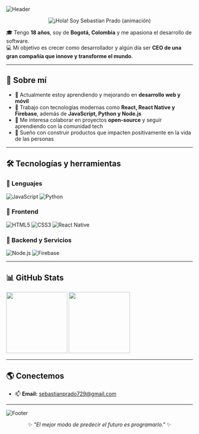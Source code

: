 <!-- Banner -->
![Header](https://capsule-render.vercel.app/api?type=waving&color=0d6efd&height=200&section=header&text=Sebastian%20Prado&fontSize=50&fontColor=ffffff&animation=fadeIn&fontAlignY=35)

<!-- Título animado con texto negro -->
<p align="center">
  <img
    src="https://readme-typing-svg.herokuapp.com?font=Fira+Code&size=30&duration=2800&pause=1000&color=000000&center=true&vCenter=true&width=700&background=00000000&lines=%F0%9F%91%8B+%C2%A1Hola!+Soy+Sebastian+Prado"
    alt="¡Hola! Soy Sebastian Prado (animación)" />
</p>

🎓 Tengo **18 años**, soy de **Bogotá, Colombia** y me apasiona el desarrollo de software.  
💻 Mi objetivo es crecer como desarrollador y algún día ser **CEO de una gran compañía que innove y transforme el mundo**.  

---

## 🚀 Sobre mí
- 🌱 Actualmente estoy aprendiendo y mejorando en **desarrollo web y móvil**  
- 🔧 Trabajo con tecnologías modernas como **React, React Native y Firebase**, además de **JavaScript, Python y Node.js**  
- 🤝 Me interesa colaborar en proyectos **open-source** y seguir aprendiendo con la comunidad tech  
- 🎯 Sueño con construir productos que impacten positivamente en la vida de las personas  

---

## 🛠️ Tecnologías y herramientas

### 🔹 Lenguajes
![JavaScript](https://img.shields.io/badge/javascript-%23323330.svg?style=for-the-badge&logo=javascript&logoColor=%23F7DF1E)
![Python](https://img.shields.io/badge/python-3670A0?style=for-the-badge&logo=python&logoColor=ffdd54)

### 🔹 Frontend
![HTML5](https://img.shields.io/badge/html5-%23E34F26.svg?style=for-the-badge&logo=html5&logoColor=white)
![CSS3](https://img.shields.io/badge/css3-%231572B6.svg?style=for-the-badge&logo=css3&logoColor=white)
![React Native](https://img.shields.io/badge/react_native-%2320232a.svg?style=for-the-badge&logo=react&logoColor=%2361DAFB)

### 🔹 Backend y Servicios
![Node.js](https://img.shields.io/badge/node.js-43853D?style=for-the-badge&logo=node.js&logoColor=white)
![Firebase](https://img.shields.io/badge/firebase-ffca28?style=for-the-badge&logo=firebase&logoColor=black)

---

## 📊 GitHub Stats

<p align="left">
  <img src="https://github-readme-stats.vercel.app/api?username=SebastianPrado&show_icons=true&theme=tokyonight&hide_border=true" height="165"/>
  <img src="https://github-readme-stats.vercel.app/api/top-langs/?username=SebastianPrado&layout=compact&theme=tokyonight&hide_border=true" height="165"/>
</p>

---

## 🌎 Conectemos
- 📫 **Email:** [sebastianprado729@gmail.com](mailto:sebastianprado729@gmail.com)  

---

<!-- Footer con animación -->
![Footer](https://capsule-render.vercel.app/api?type=waving&color=0d6efd&height=120&section=footer&fontColor=ffffff&animation=twinkling)

<p align="center">
✨ <em>"El mejor modo de predecir el futuro es programarlo."</em> ✨
</p>
